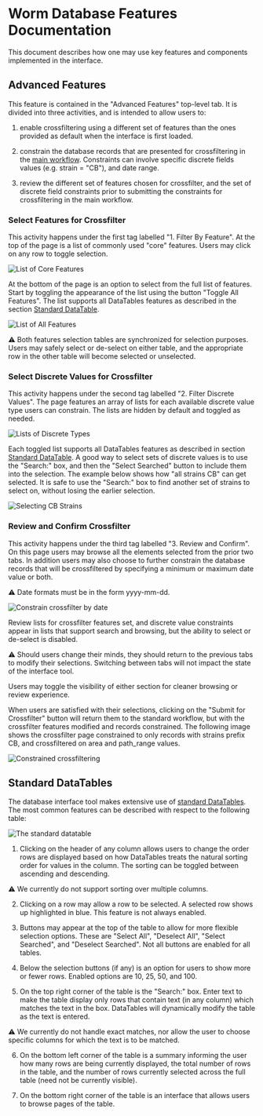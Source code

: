 # Worm Database Features Documentation

This document describes how one may use key features and components
implemented in the interface.

## Advanced Features

This feature is contained in the "Advanced Features" top-level tab. It
is divided into three activities, and is intended to allow users to:

1. enable crossfiltering using a different set of features than the
ones provided as default when the interface is first loaded.

2. constrain the database records that are presented for
crossfiltering in the [main workflow](Tutorial.md). Constraints can involve specific
discrete fields values (e.g. strain = "CB"), and date range.

3. review the different set of features chosen for crossfilter, and
the set of discrete field constraints prior to submitting the
constraints for crossfiltering in the main workflow.

### Select Features for Crossfilter

This activity happens under the first tag labelled "1. Filter By
Feature". At the top of the page is a list of commonly used "core"
features. Users may click on any row to toggle selection.

![List of Core Features](screenshots/CoreFeaturesList.png)

At the bottom of the page is an option to select from the full list of
features. Start by toggling the appearance of the list using the
button "Toggle All Features". The list supports all DataTables
features as described in the section [Standard
DataTable](#standard-datatables).

![List of All Features](screenshots/AllFeaturesList.png)

:warning: Both features selection tables are synchronized for
selection purposes. Users may safely select or de-select on either
table, and the appropriate row in the other table will become selected
or unselected.

### Select Discrete Values for Crossfilter

This activity happens under the second tag labelled "2. Filter
Discrete Values". The page features an array of lists for each
available discrete value type users can constrain. The lists are
hidden by default and toggled as needed.

![Lists of Discrete Types](screenshots/DiscreteLists.png)

Each toggled list supports all DataTables features as described in
section [Standard DataTable](#standard-datatables). A good way to
select sets of discrete values is to use the "Search:" box, and then
the "Select Searched" button to include them into the selection. The
example below shows how "all strains CB" can get selected. It is safe
to use the "Search:" box to find another set of strains to select on,
without losing the earlier selection.

![Selecting CB Strains](screenshots/StrainsSelection.png)

### Review and Confirm Crossfilter

This activity happens under the third tag labelled "3. Review and
Confirm". On this page users may browse all the elements selected from
the prior two tabs. In addition users may also choose to further
constrain the database records that will be crossfiltered by
specifying a minimum or maximum date value or both. 

:warning: Date formats must be in the form yyyy-mm-dd.

![Constrain crossfilter by date](screenshots/ReviewAndConfirmDateSelection.png)

Review lists for crossfilter features set, and discrete value
constraints appear in lists that support search and browsing, but the
ability to select or de-select is disabled. 

:warning: Should users change their minds, they should return to the
previous tabs to modify their selections. Switching between tabs will
not impact the state of the interface tool.

Users may toggle the visibility of either section for cleaner browsing
or review experience.

When users are satisfied with their selections, clicking on the
"Submit for Crossfilter" button will return them to the standard
workflow, but with the crossfilter features modified and records
constrained. The following image shows the crossfilter page
constrained to only records with strains prefix CB, and crossfiltered
on area and path_range values.

![Constrained crossfiltering](screenshots/ConstrainedCrossfilter.png)

## Standard DataTables

The database interface tool makes extensive use of [standard
DataTables](https://datatables.net/). The most common features can be
described with respect to the following table:

![The standard datatable](StandardDataTable.png)

1. Clicking on the header of any column allows users to change the
order rows are displayed based on how DataTables treats the natural
sorting order for values in the column. The sorting can be toggled
between ascending and descending.

:warning: We currently do not support sorting over multiple columns.

2. Clicking on a row may allow a row to be selected. A selected row
shows up highlighted in blue. This feature is not always enabled.

3. Buttons may appear at the top of the table to allow for more
flexible selection options. These are "Select All", "Deselect All",
"Select Searched", and "Deselect Searched". Not all buttons are
enabled for all tables.

4. Below the selection buttons (if any) is an option for users to show
more or fewer rows. Enabled options are 10, 25, 50, and 100.

5. On the top right corner of the table is the "Search:" box. Enter
text to make the table display only rows that contain text (in any
column) which matches the text in the box. DataTables will dynamically
modify the table as the text is entered.

:warning: We currently do not handle exact matches, nor allow the user
to choose specific columns for which the text is to be matched.

6. On the bottom left corner of the table is a summary informing the
user how many rows are being currently displayed, the total number of
rows in the table, and the number of rows currently selected across
the full table (need not be currently visible).

7. On the bottom right corner of the table is an interface that allows
users to browse pages of the table.
